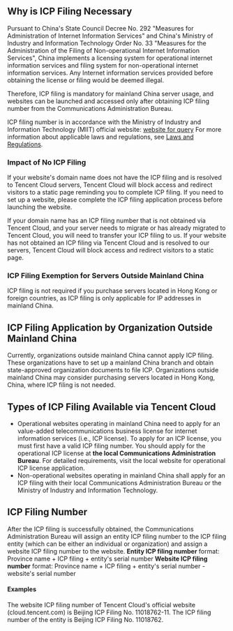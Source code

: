## Why is ICP Filing Necessary

Pursuant to China's State Council Decree No. 292 "Measures for Administration of Internet Information Services" and China's Ministry of Industry and Information Technology Order No. 33 "Measures for the Administration of the Filing of Non-operational Internet Information Services", China implements a licensing system for operational internet information services and filing system for non-operational internet information services. Any Internet information services provided before obtaining the license or filing would be deemed illegal.

Therefore, ICP filing is mandatory for mainland China server usage, and websites can be launched and accessed only after obtaining ICP filing number from the Communications Administration Bureau.

ICP filing number is in accordance with the Ministry of Industry and Information Technology (MIIT) official website: [website for query](http://www.beian.miit.gov.cn/publish/query/indexFirst.action)
For more information about applicable laws and regulations, see [Laws and Regulations](http://www.beian.miit.gov.cn/state/outPortal/moreCodex.action?fileDownLoadInfo.fileType=0).

### Impact of No ICP Filing

If your website's domain name does not have the ICP filing and is resolved to Tencent Cloud servers, Tencent Cloud will block access and redirect visitors to a static page reminding you to complete ICP filing. If you need to set up a website, please complete the ICP filing application process before launching the website.

If your domain name has an ICP filing number that is not obtained via Tencent Cloud, and your server needs to migrate or has already migrated to Tencent Cloud, you will need to transfer your ICP filing to us. If your website has not obtained an ICP filing via Tencent Cloud and is resolved to our servers, Tencent Cloud will block access and redirect visitors to a static page. 


### ICP Filing Exemption for Servers Outside Mainland China

ICP filing is not required if you purchase servers located in Hong Kong or foreign countries, as ICP filing is only applicable for IP addresses in mainland China.

## ICP Filing Application by Organization Outside Mainland China

Currently, organizations outside mainland China cannot apply ICP filing. These organizations have to set up a mainland China branch and obtain state-approved organization documents to file ICP. Organizations outside mainland China may consider purchasing servers located in Hong Kong, China, where ICP filing is not needed.

## Types of ICP Filing Available via Tencent Cloud

- Operational websites operating in mainland China need to apply for an value-added telecommunications business license for internet information services (i.e., ICP license). To apply for an ICP license, you must first have a valid ICP filing number. You should apply for the operational ICP license at **the local Communications Administration Bureau**.  For detailed requirements, visit the local website for operational ICP license application.
- Non-operational websites operating in mainland China shall apply for an ICP filing with their local Communications Administration Bureau or the Ministry of Industry and Information Technology. 

## ICP Filing Number

After the ICP filing is successfully obtained, the Communications Administration Bureau will assign an entity ICP filing number to the ICP filing entity (which can be either an individual or organization) and assign a website ICP filing number to the website.
**Entity ICP filing number** format: Province name + ICP filing + entity's serial number
**Website ICP filing number** format: Province name + ICP filing + entity's serial number - website's serial number

#### Examples

The website ICP filing number of Tencent Cloud's official website (cloud.tencent.com) is Beijing ICP Filing No. 11018762-11.
The ICP filing number of the entity is Beijing ICP Filing No. 11018762.
